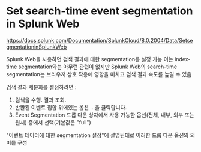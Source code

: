 # Set search-time event segmentation in Splunk Web

<https://docs.splunk.com/Documentation/SplunkCloud/8.0.2004/Data/SetsegmentationinSplunkWeb>

Splunk Web을 사용하면 검색 결과에 대한 segmentation를 설정 가능
이는 index-time segmentation와는 아무런 관련이 없지만 Splunk Web의 search-time segmentation는 브라우저 상호 작용에 영향을 미치고 검색 결과 속도를 높일 수 있음

검색 결과 세분화를 설정하려면 :

1. 검색을 수행. 결과 조회.
2. 반환된 이벤트 집합 위에있는 옵션 ...을 클릭합니다.
3. Event Segmentation 드롭 다운 상자에서 사용 가능한 옵션(전체, 내부, 외부 또는 원시) 중에서 선택(기본값은 "full")

"이벤트 데이터에 대한 segmentation 설정"에 설명된대로 이러한 드롭 다운 옵션의 의미를 구성
